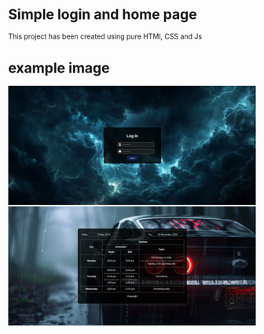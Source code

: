 
# Simple login and home page
This project has been created using pure HTMl, CSS and Js


# example image
<img src="assets/images/Screenshot login page.png" width=700>
<img src="assets/images/Screenshot Home page.png" width=700>
